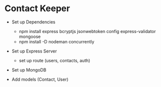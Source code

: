 # Contact Keeper

- Set up Dependencies

  - npm install express bcryptjs jsonwebtoken config express-validator mongoose
  - npm install -D nodeman concurrently

- Set up Express Server
  - set up route (users, contacts, auth)
- Set up MongoDB
- Add models (Contact, User)
